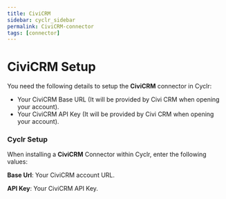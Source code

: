 ```yaml
---
title: CiviCRM
sidebar: cyclr_sidebar
permalink: CiviCRM-connector
tags: [connector]
---
```


# CiviCRM Setup

You need the following details to setup the **CiviCRM** connector in Cyclr:

- Your CiviCRM Base URL (It will be provided by Civi CRM when opening your account).
- Your CiviCRM API Key (It will be provided by Civi CRM when opening your account).


### Cyclr Setup

When installing a **CiviCRM** Connector within Cyclr, enter the following values:

**Base Url**: Your CiviCRM account URL.

**API Key**: Your CiviCRM API Key.
